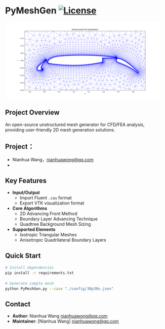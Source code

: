 # PyMeshGen [![License](https://img.shields.io/badge/License-GPLv2+-brightgreen.svg)](https://www.gnu.org/licenses/old-licenses/gpl-2.0.html)

![Mesh Example](./docs/images/demo_mesh.png)

## Project Overview
An open-source unstructured mesh generator for CFD/FEA analysis, providing user-friendly 2D mesh generation solutions.

## Project：
- Nianhua Wang，nianhuawong@qq.com
- 
## Key Features
- **Input/Output**
  - Import Fluent `.cas` format
  - Export VTK visualization format
- **Core Algorithms**
  - 2D Advancing Front Method
  - Boundary Layer Advancing Technique
  - Quadtree Background Mesh Sizing
- **Supported Elements**
  - Isotropic Triangular Meshes
  - Anisotropic Quadrilateral Boundary Layers

## Quick Start
```bash
# Install dependencies
pip install -r requirements.txt

# Generate sample mesh
python PyMeshGen.py --case "./config/30p30n.json"
```

## Contact
- **Author**: Nianhua Wang <nianhuawong@qq.com>
- **Maintainer**: [Nianhua Wang] <nianhuawong@qq.com>
